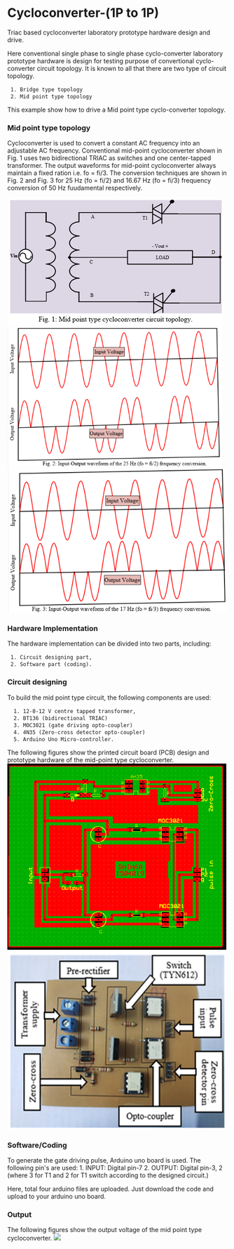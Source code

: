 # Cycloconverter-(1P to 1P)
Triac based cycloconverter laboratory prototype hardware design and drive.

Here conventional single phase to single phase cyclo-converter laboratory prototype hardware is design for testing purpose of convertional cyclo-converter circuit topology.
It is known to all that there are two type of circuit topology.

     1. Bridge type topology
     2. Mid point type topology
This example show how to drive a Mid point type cyclo-converter topology.

### Mid point type topology
Cycloconverter is used to convert a constant AC frequency into an adjustable AC frequency. Conventional mid-point cycloconverter shown in Fig. 1 uses two bidirectional TRIAC as switches and one center-tapped transformer. The output waveforms for mid-point cycloconverter always maintain a fixed ration i.e. fo = fi/3. The conversion techniques are shown in Fig. 2 and Fig. 3 for 25 Hz (fo = fi/2) and 16.67 Hz (fo = fi/3) frequency conversion of 50 Hz fuudamental respectively.

<img src="Image/image-3.png"> <img src="Image/image-5.png" width="490">
<img src="Image/image-2.png" width="500">

### Hardware Implementation
The hardware implementation can be divided into two parts, including: 

     1. Circuit designing part,
     2. Software part (coding).

### Circuit designing
To build the mid point type circuit, the following components are used:
      
      1. 12-0-12 V centre tapped transformer,
      2. BT136 (bidirectional TRIAC)
      3. MOC3021 (gate driving opto-coupler)
      4. 4N35 (Zero-cross detector opto-coupler)
      5. Arduino Uno Micro-controller.

The following figures show the printed circuit board (PCB) design and prototype hardware of the mid-point type cycloconverter.
<img src="Image/image-6.png" width="500"> <img src="Image/image-7.png" width="500">

### Software/Coding 
To generate the gate driving pulse, Arduino uno board is used. The following pin's are used:
       1. INPUT: Digital pin-7
       2. OUTPUT: Digital pin-3, 2 (where 3 for T1 and 2 for T1 switch according to the designed circuit.)

Here, total four arduino files are uploaded. Just download the code and upload to your arduino uno board.

### Output
The following figures show the output voltage of the mid point type cycloconverter.
<img src="Image/.BMP" width="500">
